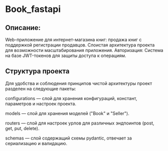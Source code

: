 # Book_fastapi

## Описание:
Web-приложение для интернет-магазина книг: продажа книг с поддержкой регистрации продавцов. Слоистая архитектура проекта для возможности масштабирования приложения.
Авторизация: Система на базе JWT-токенов для защиты доступа к операциям.

## Структура проекта
Для удобства и соблюдения принципов чистой архитектуры проект разделен на следующие пакеты:

configurations — слой для хранения конфигураций, констант, параметров и настроек проекта.

models — слой для хранения моделей ("Book" и "Seller").

routers — слой для настроек урлов для различных эндпоинтов (post, get, put, delete).

schemas — слой содержащий схемы pydantic, отвечает за сериализацию и валидацию.
